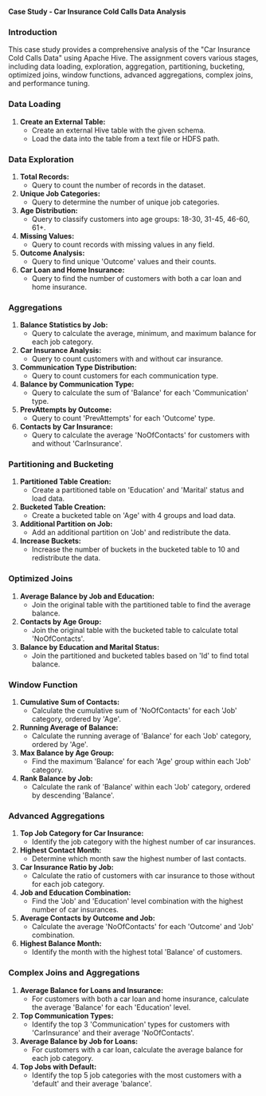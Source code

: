 **Case Study - Car Insurance Cold Calls Data Analysis**

### **Introduction**
This case study provides a comprehensive analysis of the "Car Insurance Cold Calls Data" using Apache Hive. The assignment covers various stages, including data loading, exploration, aggregation, partitioning, bucketing, optimized joins, window functions, advanced aggregations, complex joins, and performance tuning.

### **Data Loading**
1. **Create an External Table:**
   - Create an external Hive table with the given schema.
   - Load the data into the table from a text file or HDFS path.

### **Data Exploration**
1. **Total Records:**
   - Query to count the number of records in the dataset.
2. **Unique Job Categories:**
   - Query to determine the number of unique job categories.
3. **Age Distribution:**
   - Query to classify customers into age groups: 18-30, 31-45, 46-60, 61+.
4. **Missing Values:**
   - Query to count records with missing values in any field.
5. **Outcome Analysis:**
   - Query to find unique 'Outcome' values and their counts.
6. **Car Loan and Home Insurance:**
   - Query to find the number of customers with both a car loan and home insurance.
 
### **Aggregations**
1. **Balance Statistics by Job:**
   - Query to calculate the average, minimum, and maximum balance for each job category.
2. **Car Insurance Analysis:**
   - Query to count customers with and without car insurance.
3. **Communication Type Distribution:**
   - Query to count customers for each communication type.
4. **Balance by Communication Type:**
   - Query to calculate the sum of 'Balance' for each 'Communication' type.
5. **PrevAttempts by Outcome:**
   - Query to count 'PrevAttempts' for each 'Outcome' type.
6. **Contacts by Car Insurance:**
   - Query to calculate the average 'NoOfContacts' for customers with and without 'CarInsurance'.

### **Partitioning and Bucketing**
1. **Partitioned Table Creation:**
   - Create a partitioned table on 'Education' and 'Marital' status and load data.
2. **Bucketed Table Creation:**
   - Create a bucketed table on 'Age' with 4 groups and load data.
3. **Additional Partition on Job:**
   - Add an additional partition on 'Job' and redistribute the data.
4. **Increase Buckets:**
   - Increase the number of buckets in the bucketed table to 10 and redistribute the data.

### **Optimized Joins**
1. **Average Balance by Job and Education:**
   - Join the original table with the partitioned table to find the average balance.
2. **Contacts by Age Group:**
   - Join the original table with the bucketed table to calculate total 'NoOfContacts'.
3. **Balance by Education and Marital Status:**
   - Join the partitioned and bucketed tables based on 'Id' to find total balance.

### **Window Function**
1. **Cumulative Sum of Contacts:**
   - Calculate the cumulative sum of 'NoOfContacts' for each 'Job' category, ordered by 'Age'.
2. **Running Average of Balance:**
   - Calculate the running average of 'Balance' for each 'Job' category, ordered by 'Age'.
3. **Max Balance by Age Group:**
   - Find the maximum 'Balance' for each 'Age' group within each 'Job' category.
4. **Rank Balance by Job:**
   - Calculate the rank of 'Balance' within each 'Job' category, ordered by descending 'Balance'.

### **Advanced Aggregations**
1. **Top Job Category for Car Insurance:**
   - Identify the job category with the highest number of car insurances.
2. **Highest Contact Month:**
   - Determine which month saw the highest number of last contacts.
3. **Car Insurance Ratio by Job:**
   - Calculate the ratio of customers with car insurance to those without for each job category.
4. **Job and Education Combination:**
   - Find the 'Job' and 'Education' level combination with the highest number of car insurances.
5. **Average Contacts by Outcome and Job:**
   - Calculate the average 'NoOfContacts' for each 'Outcome' and 'Job' combination.
6. **Highest Balance Month:**
   - Identify the month with the highest total 'Balance' of customers.

### **Complex Joins and Aggregations**
1. **Average Balance for Loans and Insurance:**
   - For customers with both a car loan and home insurance, calculate the average 'Balance' for each 'Education' level.
2. **Top Communication Types:**
   - Identify the top 3 'Communication' types for customers with 'CarInsurance' and their average 'NoOfContacts'.
3. **Average Balance by Job for Loans:**
   - For customers with a car loan, calculate the average balance for each job category.
4. **Top Jobs with Default:**
   - Identify the top 5 job categories with the most customers with a 'default' and their average 'balance'.



